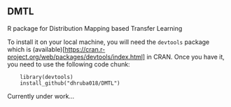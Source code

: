 ## DMTL

R package for Distribution Mapping based Transfer Learning

To install it on your local machine, you will need the `devtools` package which is (available)[https://cran.r-project.org/web/packages/devtools/index.html] in CRAN. Once you have it, you need to use the following code chunk:

		library(devtools)
		install_github("dhruba018/DMTL")


Currently under work...